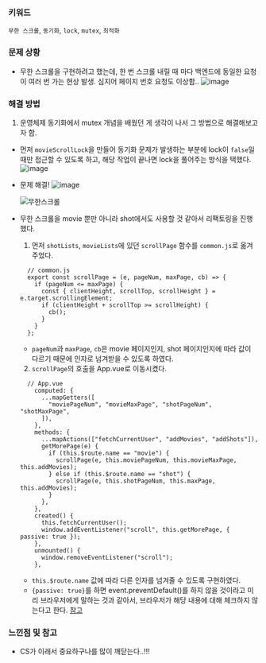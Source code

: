### 키워드
`무한 스크롤`, `동기화`, `lock`, `mutex`, `최적화`

### 문제 상황
- 무한 스크롤을 구현하려고 했는데, 한 번 스크롤 내릴 때 마다 백엔드에 동일한 요청이 여러 번 가는 현상 발생. 심지어 페이지 번호 요청도 이상함..
  ![image](https://user-images.githubusercontent.com/37495515/235838870-8c72ba85-1516-4652-8df6-6738200d798e.png)



### 해결 방법
1. 운영체제 동기화에서 mutex 개념을 배웠던 게 생각이 나서 그 방법으로 해결해보고자 함.
  - 먼저 `movieScrollLock`을 만들어 동기화 문제가 발생하는 부분에 lock이 `false`일 때만 접근할 수 있도록 하고, 해당 작업이 끝나면 lock을 풀어주는 방식을 택했다.
  ![image](https://user-images.githubusercontent.com/37495515/235839045-71580a01-d57e-4ad6-9df3-415f09895a9f.png)
  - 문제 해결!
    ![image](https://user-images.githubusercontent.com/37495515/235839464-f8487d47-f9e4-40c5-ab19-49f6e9e30155.png)
    
    ![무한스크롤](https://user-images.githubusercontent.com/37495515/235839884-4a316a76-e7f9-4eb4-90c2-f15da9b71b78.gif)
    
  - 무한 스크롤을 movie 뿐만 아니라 shot에서도 사용할 것 같아서 리팩토링을 진행했다.
    1. 먼저 `shotLists`, `movieLists`에 있던 `scrollPage` 함수를 `common.js`로 옮겨 주었다.
      ```
        // common.js
        export const scrollPage = (e, pageNum, maxPage, cb) => {
          if (pageNum <= maxPage) {
            const { clientHeight, scrollTop, scrollHeight } = e.target.scrollingElement;
            if (clientHeight + scrollTop >= scrollHeight) {
              cb();
            }
          }
        };
      ```
      - `pageNum`과 `maxPage`, `cb`은 movie 페이지인지, shot 페이지인지에 따라 값이 다르기 때문에 인자로 넘겨받을 수 있도록 하였다.
    2. `scrollPage`의 호출을 App.vue로 이동시켰다.
      ```
        // App.vue
          computed: {
            ...mapGetters([
              "moviePageNum", "movieMaxPage", "shotPageNum", "shotMaxPage",
            ]),
          },
          methods: {
            ...mapActions(["fetchCurrentUser", "addMovies", "addShots"]),
            getMorePage(e) {
              if (this.$route.name == "movie") {
                scrollPage(e, this.moviePageNum, this.movieMaxPage, this.addMovies);
              } else if (this.$route.name == "shot") {
                scrollPage(e, this.shotPageNum, this.maxPage, this.addMovies);
              }
            },
          },
          created() {
            this.fetchCurrentUser();
            window.addEventListener("scroll", this.getMorePage, { passive: true });
          },
          unmounted() {
            window.removeEventListener("scroll");
          },
      ```
      - `this.$route.name` 값에 따라 다른 인자를 넘겨줄 수 있도록 구현하였다.
      - `{passive: true}`를 하면 event.preventDefault()를 하지 않을 것이라고 미리 브라우저에게 말하는 것과 같아서, 브라우저가 해당 내용에 대해 체크하지 않는다고 한다.
      [참고](https://marshallku.com/web/tips/%EC%8A%A4%ED%81%AC%EB%A1%A4-%EB%93%B1%EC%9D%98-%EC%9D%B4%EB%B2%A4%ED%8A%B8-%EC%B5%9C%EC%A0%81%ED%99%94%ED%95%98%EA%B8%B0)

### 느낀점 및 참고
- CS가 이래서 중요하구나를 많이 깨닫는다..!!!
